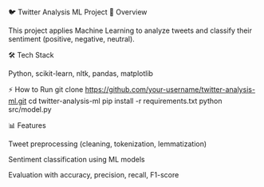 🐦 Twitter Analysis ML Project
📌 Overview

This project applies Machine Learning to analyze tweets and classify their sentiment (positive, negative, neutral).

🛠️ Tech Stack

Python, scikit-learn, nltk, pandas, matplotlib

⚡ How to Run
git clone https://github.com/your-username/twitter-analysis-ml.git
cd twitter-analysis-ml
pip install -r requirements.txt
python src/model.py

📊 Features

Tweet preprocessing (cleaning, tokenization, lemmatization)

Sentiment classification using ML models

Evaluation with accuracy, precision, recall, F1-score
